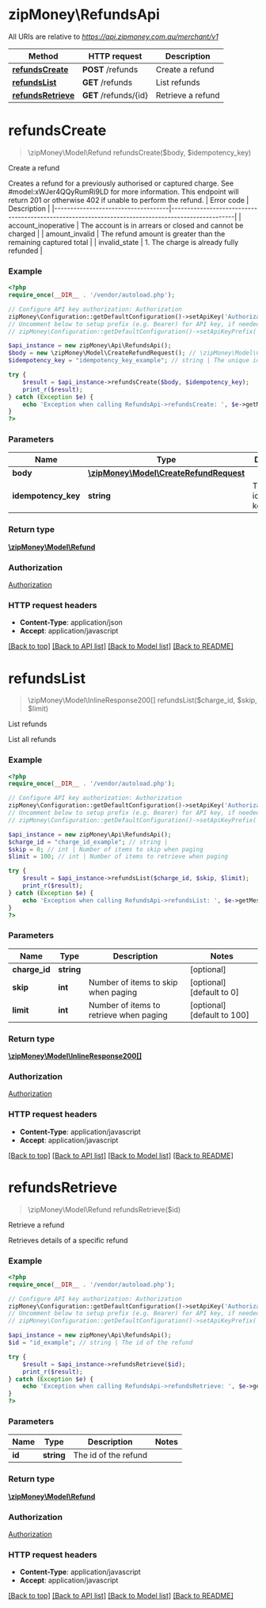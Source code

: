 # zipMoney\RefundsApi

All URIs are relative to *https://api.zipmoney.com.au/merchant/v1*

Method | HTTP request | Description
------------- | ------------- | -------------
[**refundsCreate**](RefundsApi.md#refundsCreate) | **POST** /refunds | Create a refund
[**refundsList**](RefundsApi.md#refundsList) | **GET** /refunds | List refunds
[**refundsRetrieve**](RefundsApi.md#refundsRetrieve) | **GET** /refunds/{id} | Retrieve a refund


# **refundsCreate**
> \zipMoney\Model\Refund refundsCreate($body, $idempotency_key)

Create a refund

Creates a refund for a previously authorised or captured charge. See #model:xWJer4QQyRumRi9LD for more information.  This endpoint will return 201 or otherwise 402 if unable to perform the refund.   | Error code | Description | |------------------------------------|--------------------------------------------------------------------------------------------------| | account_inoperative | The account is in arrears or closed and cannot be charged | | amount_invalid | The refund amount is greater than the remaining captured total | | invalid_state | 1. The charge is already fully refunded |

### Example
```php
<?php
require_once(__DIR__ . '/vendor/autoload.php');

// Configure API key authorization: Authorization
zipMoney\Configuration::getDefaultConfiguration()->setApiKey('Authorization', 'YOUR_API_KEY');
// Uncomment below to setup prefix (e.g. Bearer) for API key, if needed
// zipMoney\Configuration::getDefaultConfiguration()->setApiKeyPrefix('Authorization', 'Bearer');

$api_instance = new zipMoney\Api\RefundsApi();
$body = new \zipMoney\Model\CreateRefundRequest(); // \zipMoney\Model\CreateRefundRequest | 
$idempotency_key = "idempotency_key_example"; // string | The unique idempotency key.

try {
    $result = $api_instance->refundsCreate($body, $idempotency_key);
    print_r($result);
} catch (Exception $e) {
    echo 'Exception when calling RefundsApi->refundsCreate: ', $e->getMessage(), PHP_EOL;
}
?>
```

### Parameters

Name | Type | Description  | Notes
------------- | ------------- | ------------- | -------------
 **body** | [**\zipMoney\Model\CreateRefundRequest**](../Model/\zipMoney\Model\CreateRefundRequest.md)|  | [optional]
 **idempotency_key** | **string**| The unique idempotency key. | [optional]

### Return type

[**\zipMoney\Model\Refund**](../Model/Refund.md)

### Authorization

[Authorization](../../README.md#Authorization)

### HTTP request headers

 - **Content-Type**: application/json
 - **Accept**: application/javascript

[[Back to top]](#) [[Back to API list]](../../README.md#documentation-for-api-endpoints) [[Back to Model list]](../../README.md#documentation-for-models) [[Back to README]](../../README.md)

# **refundsList**
> \zipMoney\Model\InlineResponse200[] refundsList($charge_id, $skip, $limit)

List refunds

List all refunds

### Example
```php
<?php
require_once(__DIR__ . '/vendor/autoload.php');

// Configure API key authorization: Authorization
zipMoney\Configuration::getDefaultConfiguration()->setApiKey('Authorization', 'YOUR_API_KEY');
// Uncomment below to setup prefix (e.g. Bearer) for API key, if needed
// zipMoney\Configuration::getDefaultConfiguration()->setApiKeyPrefix('Authorization', 'Bearer');

$api_instance = new zipMoney\Api\RefundsApi();
$charge_id = "charge_id_example"; // string | 
$skip = 0; // int | Number of items to skip when paging
$limit = 100; // int | Number of items to retrieve when paging

try {
    $result = $api_instance->refundsList($charge_id, $skip, $limit);
    print_r($result);
} catch (Exception $e) {
    echo 'Exception when calling RefundsApi->refundsList: ', $e->getMessage(), PHP_EOL;
}
?>
```

### Parameters

Name | Type | Description  | Notes
------------- | ------------- | ------------- | -------------
 **charge_id** | **string**|  | [optional]
 **skip** | **int**| Number of items to skip when paging | [optional] [default to 0]
 **limit** | **int**| Number of items to retrieve when paging | [optional] [default to 100]

### Return type

[**\zipMoney\Model\InlineResponse200[]**](../Model/InlineResponse200.md)

### Authorization

[Authorization](../../README.md#Authorization)

### HTTP request headers

 - **Content-Type**: application/javascript
 - **Accept**: application/javascript

[[Back to top]](#) [[Back to API list]](../../README.md#documentation-for-api-endpoints) [[Back to Model list]](../../README.md#documentation-for-models) [[Back to README]](../../README.md)

# **refundsRetrieve**
> \zipMoney\Model\Refund refundsRetrieve($id)

Retrieve a refund

Retrieves details of a specific refund

### Example
```php
<?php
require_once(__DIR__ . '/vendor/autoload.php');

// Configure API key authorization: Authorization
zipMoney\Configuration::getDefaultConfiguration()->setApiKey('Authorization', 'YOUR_API_KEY');
// Uncomment below to setup prefix (e.g. Bearer) for API key, if needed
// zipMoney\Configuration::getDefaultConfiguration()->setApiKeyPrefix('Authorization', 'Bearer');

$api_instance = new zipMoney\Api\RefundsApi();
$id = "id_example"; // string | The id of the refund

try {
    $result = $api_instance->refundsRetrieve($id);
    print_r($result);
} catch (Exception $e) {
    echo 'Exception when calling RefundsApi->refundsRetrieve: ', $e->getMessage(), PHP_EOL;
}
?>
```

### Parameters

Name | Type | Description  | Notes
------------- | ------------- | ------------- | -------------
 **id** | **string**| The id of the refund |

### Return type

[**\zipMoney\Model\Refund**](../Model/Refund.md)

### Authorization

[Authorization](../../README.md#Authorization)

### HTTP request headers

 - **Content-Type**: application/javascript
 - **Accept**: application/javascript

[[Back to top]](#) [[Back to API list]](../../README.md#documentation-for-api-endpoints) [[Back to Model list]](../../README.md#documentation-for-models) [[Back to README]](../../README.md)

